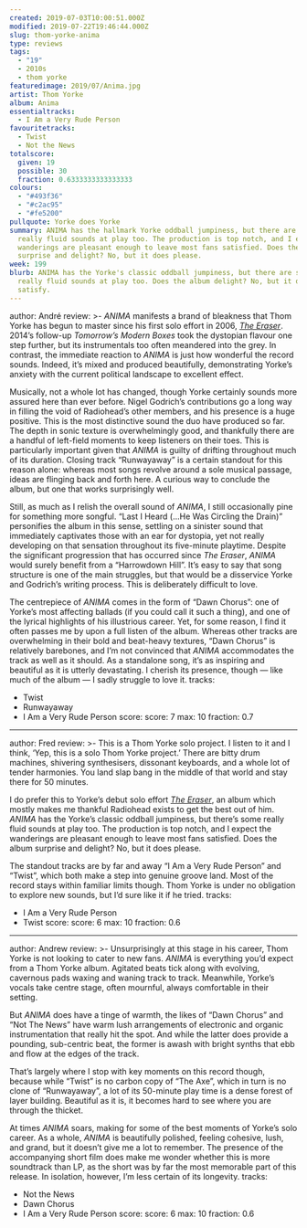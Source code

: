 ```yaml
---
created: 2019-07-03T10:00:51.000Z
modified: 2019-07-22T19:46:44.000Z
slug: thom-yorke-anima
type: reviews
tags:
  - "19"
  - 2010s
  - thom yorke
featuredimage: 2019/07/Anima.jpg
artist: Thom Yorke
album: Anima
essentialtracks:
  - I Am a Very Rude Person
favouritetracks:
  - Twist
  - Not the News
totalscore:
  given: 19
  possible: 30
  fraction: 0.6333333333333333
colours:
  - "#493f36"
  - "#c2ac95"
  - "#fe5200"
pullquote: Yorke does Yorke
summary: ANIMA has the hallmark Yorke oddball jumpiness, but there are some
  really fluid sounds at play too. The production is top notch, and I expect the
  wanderings are pleasant enough to leave most fans satisfied. Does the album
  surprise and delight? No, but it does please.
week: 199
blurb: ANIMA has the Yorke's classic oddball jumpiness, but there are some
  really fluid sounds at play too. Does the album delight? No, but it does
  satisfy.
---
```

author: André
review: >-
  *ANIMA* manifests a brand of bleakness that Thom Yorke has begun to master
  since his first solo effort in 2006, [*The
  Eraser*](<https://audioxide.com/reviews/thom-yorke-the-eraser/>). 2014’s
  follow-up *Tomorrow’s Modern Boxes* took the dystopian flavour one step
  further, but its instrumentals too often meandered into the grey. In contrast,
  the immediate reaction to *ANIMA* is just how wonderful the record sounds.
  Indeed, it’s mixed and produced beautifully, demonstrating Yorke’s anxiety
  with the current political landscape to excellent effect.

  Musically, not a whole lot has changed, though Yorke certainly sounds more assured here than ever before. Nigel Godrich’s contributions go a long way in filling the void of Radiohead’s other members, and his presence is a huge positive. This is the most distinctive sound the duo have produced so far. The depth in sonic texture is overwhelmingly good, and thankfully there are a handful of left-field moments to keep listeners on their toes. This is particularly important given that *ANIMA* is guilty of drifting throughout much of its duration. Closing track “Runwayaway” is a certain standout for this reason alone: whereas most songs revolve around a sole musical passage, ideas are flinging back and forth here. A curious way to conclude the album, but one that works surprisingly well.

  Still, as much as I relish the overall sound of *ANIMA*, I still occasionally pine for something more songful. “Last I Heard (…He Was Circling the Drain)” personifies the album in this sense, settling on a sinister sound that immediately captivates those with an ear for dystopia, yet not really developing on that sensation throughout its five-minute playtime. Despite the significant progression that has occurred since *The Eraser*, *ANIMA* would surely benefit from a “Harrowdown Hill”. It’s easy to say that song structure is one of the main struggles, but that would be a disservice Yorke and Godrich’s writing process. This is deliberately difficult to love.

  The centrepiece of *ANIMA* comes in the form of “Dawn Chorus”: one of Yorke’s most affecting ballads (if you could call it such a thing), and one of the lyrical highlights of his illustrious career. Yet, for some reason, I find it often passes me by upon a full listen of the album. Whereas other tracks are overwhelming in their bold and beat-heavy textures, “Dawn Chorus” is relatively barebones, and I’m not convinced that *ANIMA* accommodates the track as well as it should. As a standalone song, it’s as inspiring and beautiful as it is utterly devastating. I cherish its presence, though — like much of the album — I sadly struggle to love it.
tracks:
  - Twist
  - ­­Runwayaway
  - ­­I Am a Very Rude Person
score:
  score: 7
  max: 10
  fraction: 0.7
---
author: Fred
review: >-
  This is a Thom Yorke solo project. I listen to it and I think, ‘Yep, this is a
  solo Thom Yorke project.’ There are bitty drum machines, shivering
  synthesisers, dissonant keyboards, and a whole lot of tender harmonies. You
  land slap bang in the middle of that world and stay there for 50 minutes.

  I do prefer this to Yorke’s debut solo effort [*The Eraser*](<https://audioxide.com/reviews/thom-yorke-the-eraser/>), an album which mostly makes me thankful Radiohead exists to get the best out of him. *ANIMA* has the Yorke’s classic oddball jumpiness, but there’s some really fluid sounds at play too. The production is top notch, and I expect the wanderings are pleasant enough to leave most fans satisfied. Does the album surprise and delight? No, but it does please.

  The standout tracks are by far and away “I Am a Very Rude Person” and “Twist”, which both make a step into genuine groove land. Most of the record stays within familiar limits though. Thom Yorke is under no obligation to explore new sounds, but I’d sure like it if he tried.
tracks:
  - I Am a Very Rude Person
  - ­­Twist
score:
  score: 6
  max: 10
  fraction: 0.6
---
author: Andrew
review: >-
  Unsurprisingly at this stage in his career, Thom Yorke is not looking to cater
  to new fans. *ANIMA* is everything you’d expect from a Thom Yorke album.
  Agitated beats tick along with evolving, cavernous pads waxing and waning
  track to track. Meanwhile, Yorke’s vocals take centre stage, often mournful,
  always comfortable in their setting.

  But *ANIMA* does have a tinge of warmth, the likes of “Dawn Chorus” and “Not The News” have warm lush arrangements of electronic and organic instrumentation that really hit the spot. And while the latter does provide a pounding, sub-centric beat, the former is awash with bright synths that ebb and flow at the edges of the track.

  That’s largely where I stop with key moments on this record though, because while “Twist” is no carbon copy of “The Axe”, which in turn is no clone of “Runwayaway”, a lot of its 50-minute play time is a dense forest of layer building. Beautiful as it is, it becomes hard to see where you are through the thicket.

  At times *ANIMA* soars, making for some of the best moments of Yorke’s solo career. As a whole, *ANIMA* is beautifully polished, feeling cohesive, lush, and grand, but it doesn’t give me a lot to remember. The presence of the accompanying short film does make me wonder whether this is more soundtrack than LP, as the short was by far the most memorable part of this release. In isolation, however, I’m less certain of its longevity.
tracks:
  - Not the News
  - ­­Dawn Chorus
  - ­­I Am a Very Rude Person
score:
  score: 6
  max: 10
  fraction: 0.6

